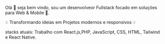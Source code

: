 Olá 👋 seja bem vindo, sou um desenvolveor Fullstack focado em soluções para Web & Mobile 📱.

💡 Transformando ideias em Projetos modernos e responsivos 💡 

stacks atuais: Trabalho com React.js,PHP, JavaScript, CSS, HTML, Tailwind e React Native. 
<!---
wells99/wells99 is a ✨ special ✨ repository because its `README.md` (this file) appears on your GitHub profile.
You can click the Preview link to take a look at your changes.
--->
